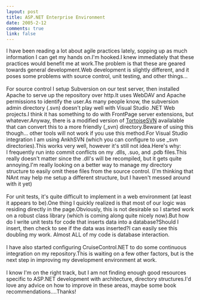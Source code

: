 ```yaml
--- 
layout: post
title: ASP.NET Enterprise Environment
date: 2005-2-12
comments: true
link: false
---
```

<div style="clear:both;"></div>I have been reading a lot about agile practices lately, sopping up as much information I can get my hands on.I'm hooked.I knew immediately that these practices would benefit me at work.The problem is that these are geared towards general development.Web development is slightly different, and it poses some problems with source control, unit testing, and other things...<br /><br />For source control I setup Subversion on our test server, then installed Apache to serve up the repository over http.It uses WebDAV and Apache permissions to identify the user.As many people know, the subversion admin directory (.svn) doesn't play well with Visual Studio .NET Web projects.I think it has something to do with FrontPage server extensions, but whatever.Anyway, there is a modified version of <a href="http://tortoisesvn.tigris.org">TortoiseSVN</a> availalable that can convert this to a more friendly (_svn) directory.Beware of using this though... other tools will not work if you use this method.For Visual Studio integration I am using AnkhSVN (which you can configure to use _svn directories).This works very well, however it's still not idea.Here's why:<br />I frequently run into commit conflicts on my .dlls, .suo, and .pdb files.This really doesn't matter since the .dll's will be recompiled, but it gets quite annoying.I'm really looking on a better way to manage my directory structure to easily omit these files from the source control. (I'm thinking that NAnt may help me setup a different structure, but I haven't messed around with it yet)<br /><br />For unit tests, it's quite difficult to implement in a web environment (at least it appears to be).One thing I quickly realized is that most of our logic was residing directly in the page.Obviously, this is not desirable so I started work on a robust class library (which is coming along quite nicely now).But how do I write unit tests for code that inserts data into a database?Should I insert, then check to see if the data was inserted?I can easily see this doubling my work. Almost ALL of my code is database interaction.<br /><br />I have also started configuring CruiseControl.NET to do some continuous integration on my repository.This is waiting on a few other factors, but is the next step in improving my development environment at work.<br /><br />I know I'm on the right track, but I am not finding enough good resources specific to ASP.NET development with architecture, directory structures.I'd love any advice on how to improve in these areas, maybe some book recommendations....Thanks!<div style="clear:both; padding-bottom: 0.25em;"></div>
